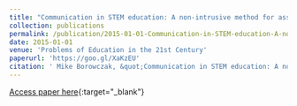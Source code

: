 ```yaml
---
title: "Communication in STEM education: A non-intrusive method for assessment &amp; K20 educator feedback"
collection: publications
permalink: /publication/2015-01-01-Communication-in-STEM-education-A-non-intrusive-method-for-assessment-K20-educator-feedback
date: 2015-01-01
venue: 'Problems of Education in the 21st Century'
paperurl: 'https://goo.gl/XaKzEU'
citation: ' Mike Borowczak, &quot;Communication in STEM education: A non-intrusive method for assessment &amp;amp; K20 educator feedback.&quot; Problems of Education in the 21st Century, 2015.'
---
```

[Access paper here](https://goo.gl/XaKzEU){:target="_blank"}
